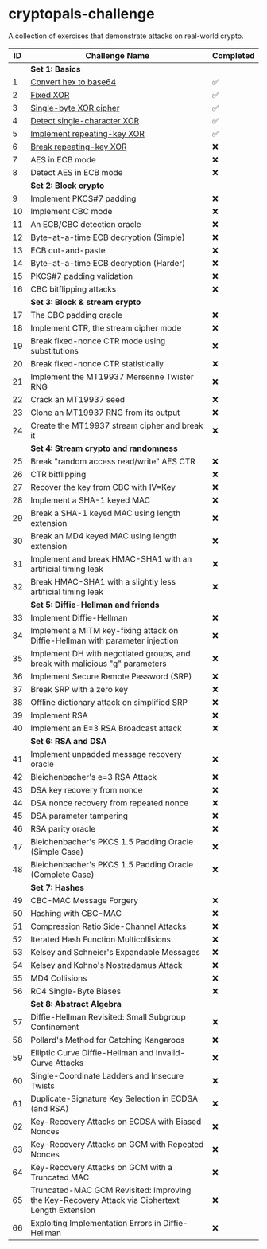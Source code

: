 # cryptopals-challenge

A collection of exercises that demonstrate attacks on real-world crypto.

| ID  | Challenge Name | Completed |
|-----|---------------|----------|
|     | **Set 1: Basics** | |
| 1   | [Convert hex to base64](./Set%201/challenge1.py) | ✅ |
| 2   | [Fixed XOR](./Set%201/challenge2.py) | ✅ |
| 3   | [Single-byte XOR cipher](./Set%201/challenge3.py) | ✅ |
| 4   | [Detect single-character XOR](./Set%201/challenge4.py) | ✅ |
| 5   | [Implement repeating-key XOR](./Set%201/challenge5.py) | ✅ |
| 6   | [Break repeating-key XOR](./Set%201/challenge6.py) | ❌ |
| 7   | AES in ECB mode | ❌ |
| 8   | Detect AES in ECB mode | ❌ |
|     | **Set 2: Block crypto** | |
| 9   | Implement PKCS#7 padding | ❌ |
| 10  | Implement CBC mode | ❌ |
| 11  | An ECB/CBC detection oracle | ❌ |
| 12  | Byte-at-a-time ECB decryption (Simple) | ❌ |
| 13  | ECB cut-and-paste | ❌ |
| 14  | Byte-at-a-time ECB decryption (Harder) | ❌ |
| 15  | PKCS#7 padding validation | ❌ |
| 16  | CBC bitflipping attacks | ❌ |
|     | **Set 3: Block & stream crypto** | |
| 17  | The CBC padding oracle | ❌ |
| 18  | Implement CTR, the stream cipher mode | ❌ |
| 19  | Break fixed-nonce CTR mode using substitutions | ❌ |
| 20  | Break fixed-nonce CTR statistically | ❌ |
| 21  | Implement the MT19937 Mersenne Twister RNG | ❌ |
| 22  | Crack an MT19937 seed | ❌ |
| 23  | Clone an MT19937 RNG from its output | ❌ |
| 24  | Create the MT19937 stream cipher and break it | ❌ |
|     | **Set 4: Stream crypto and randomness** | |
| 25  | Break "random access read/write" AES CTR | ❌ |
| 26  | CTR bitflipping | ❌ |
| 27  | Recover the key from CBC with IV=Key | ❌ |
| 28  | Implement a SHA-1 keyed MAC | ❌ |
| 29  | Break a SHA-1 keyed MAC using length extension | ❌ |
| 30  | Break an MD4 keyed MAC using length extension | ❌ |
| 31  | Implement and break HMAC-SHA1 with an artificial timing leak | ❌ |
| 32  | Break HMAC-SHA1 with a slightly less artificial timing leak | ❌ |
|     | **Set 5: Diffie-Hellman and friends** | |
| 33  | Implement Diffie-Hellman | ❌ |
| 34  | Implement a MITM key-fixing attack on Diffie-Hellman with parameter injection | ❌ |
| 35  | Implement DH with negotiated groups, and break with malicious "g" parameters | ❌ |
| 36  | Implement Secure Remote Password (SRP) | ❌ |
| 37  | Break SRP with a zero key | ❌ |
| 38  | Offline dictionary attack on simplified SRP | ❌ |
| 39  | Implement RSA | ❌ |
| 40  | Implement an E=3 RSA Broadcast attack | ❌ |
|     | **Set 6: RSA and DSA** | |
| 41  | Implement unpadded message recovery oracle | ❌ |
| 42  | Bleichenbacher's e=3 RSA Attack | ❌ |
| 43  | DSA key recovery from nonce | ❌ |
| 44  | DSA nonce recovery from repeated nonce | ❌ |
| 45  | DSA parameter tampering | ❌ |
| 46  | RSA parity oracle | ❌ |
| 47  | Bleichenbacher's PKCS 1.5 Padding Oracle (Simple Case) | ❌ |
| 48  | Bleichenbacher's PKCS 1.5 Padding Oracle (Complete Case) | ❌ |
|     | **Set 7: Hashes** | |
| 49  | CBC-MAC Message Forgery | ❌ |
| 50  | Hashing with CBC-MAC | ❌ |
| 51  | Compression Ratio Side-Channel Attacks | ❌ |
| 52  | Iterated Hash Function Multicollisions | ❌ |
| 53  | Kelsey and Schneier's Expandable Messages | ❌ |
| 54  | Kelsey and Kohno's Nostradamus Attack | ❌ |
| 55  | MD4 Collisions | ❌ |
| 56  | RC4 Single-Byte Biases | ❌ |
|     | **Set 8: Abstract Algebra** | |
| 57  | Diffie-Hellman Revisited: Small Subgroup Confinement | ❌ |
| 58  | Pollard's Method for Catching Kangaroos | ❌ |
| 59  | Elliptic Curve Diffie-Hellman and Invalid-Curve Attacks | ❌ |
| 60  | Single-Coordinate Ladders and Insecure Twists | ❌ |
| 61  | Duplicate-Signature Key Selection in ECDSA (and RSA) | ❌ |
| 62  | Key-Recovery Attacks on ECDSA with Biased Nonces | ❌ |
| 63  | Key-Recovery Attacks on GCM with Repeated Nonces | ❌ |
| 64  | Key-Recovery Attacks on GCM with a Truncated MAC | ❌ |
| 65  | Truncated-MAC GCM Revisited: Improving the Key-Recovery Attack via Ciphertext Length Extension | ❌ |
| 66  | Exploiting Implementation Errors in Diffie-Hellman | ❌ |